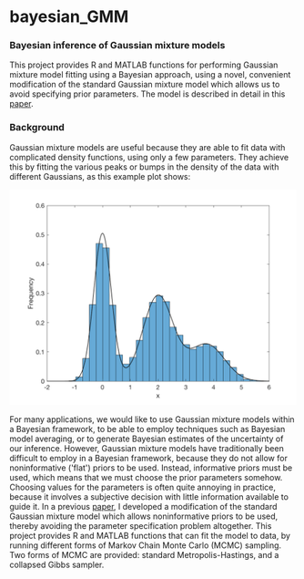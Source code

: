 # bayesian_GMM

### Bayesian inference of Gaussian mixture models

This project provides R and MATLAB functions for performing Gaussian mixture model fitting using a Bayesian approach, using a novel, convenient modification of the standard Gaussian mixture model which allows us to avoid specifying prior parameters. The model is described in detail in this [paper](https://arxiv.org/abs/1405.4895).

### Background

Gaussian mixture models are useful because they are able to fit data with complicated density functions, using only a few parameters. They achieve this by fitting the various peaks or bumps in the density of the data with different Gaussians, as this example plot shows:

![example GMM fit](figures/example_GMM_fit.png?raw=true "Example GMM fit")

For many applications, we would like to use Gaussian mixture models within a Bayesian framework, to be able to employ techniques such as Bayesian model averaging, or to generate Bayesian estimates of the uncertainty of our inference. However, Gaussian mixture models have traditionally been difficult to employ in a Bayesian framework, because they do not allow for noninformative ('flat') priors to be used. Instead, informative priors must be used, which means that we must choose the prior parameters somehow. Choosing values for the parameters is often quite annoying in practice, because it involves a subjective decision with little information available to guide it. In a previous [paper](https://arxiv.org/abs/1405.4895), I developed a modification of the standard Gaussian mixture model which allows noninformative priors to be used, thereby avoiding the parameter specification problem altogether. This project provides R and MATLAB functions that can fit the model to data, by running different forms of Markov Chain Monte Carlo (MCMC) sampling. Two forms of MCMC are provided: standard Metropolis-Hastings, and a collapsed Gibbs sampler.  
